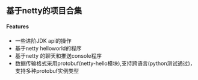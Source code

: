 ## 基于netty的项目合集

#### Features

- 一些进阶JDK api的操作
- 基于netty helloworld的程序
- 基于netty 的聊天和推送console程序
- 数据传输格式采用protobuf(netty-hello模块),支持跨语言(python测试通过)，支持多种protobuf实例类型